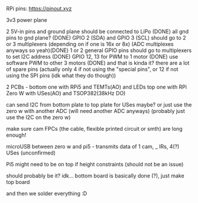 RPi pins: https://pinout.xyz

3v3 power plane	

2 5V-in pins and ground plane should be connected to LiPo (DONE)
all gnd pins to gnd plane? (DONE)
GPIO 2 (SDA) and GPIO 3 (SCL) should go to 2 or 3 multiplexers (depending on if one is 16x or 8x) (ADC multiplexes anyways so yeah)(DONE)
1 or 2 general GPIO pins should go to multiplexers to set I2C address (DONE)
GPIO 12, 13 for PWM to 1 motor (DONE)
use software PWM to other 3 motors (DONE)
and that is kinda it? there are a lot of spare pins (actually only 4 if not using the "special pins", or 12 if not using the SPI pins (idk what they do though))


2 PCBs - bottom one with RPi5 and TEMTs(AO) and LEDs
top one with RPi Zero W with USes(AO) and TSOP382(38kHz DO)

can send I2C from bottom plate to top plate for USes maybe? or just use the zero w with another ADC (will need another ADC anyways) (probably just use the I2C on the zero w)

make sure cam FPCs (the cable, flexible printed circuit or smth) are long enough!

microUSB between zero w and pi5 - transmits data of 1 cam, _ IRs, 4(?) USes (unconfirmed)

Pi5 might need to be on top if height constraints (should not be an issue)

should probably be it? idk... bottom board is basically done (?), just make top board

and then we solder everything :D